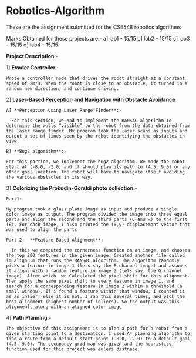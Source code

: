 # Robotics-Algorithm
These are the assignment submitted for the CSE548 robotics algorithms 

Marks Obtained for these projects are:-
  a] lab1 - 15/15
  b] lab2 - 15/15
  c] lab3 - 15/15
  d] lab4 - 15/15
  
**Project Description**:-

1] **Evader Controller** :

    Wrote a controller node that drives the robot straight at a constant speed of 2m/s. When the robot is close to an obstacle, it turned in a random new direction, and continue driving.

2] **Laser-Based Perception and Navigation with Obstacle Avoidance**

    A] **Perception Using Laser Range Finder**:- 

      For this section, we had to implement the RANSAC algorithm to determine the walls “visible” to the robot from the data obtained from the laser range finder. My program took the laser scans as inputs and output a set of lines seen by the robot identifying the obstacles in view.
    
    B] **Bug2 algorithm**:-

    For this portion, we implement the bug2 algorithm. We made the robot start at (-8.0, -2.0) and it should plan its path to (4.5, 9.0) or any other goal location. The robot will have to navigate itself avoiding the various obstacles in its way.
  
  
3] **Colorizing the Prokudin-Gorskii photo collection**:-

    Part1:
  
    My program took a glass plate image as input and produce a single color image as output. The program divided the image into three equal parts and align the second and the third parts (G and R) to the first (B). For each image, I also printed the (x,y) displacement vector that was used to align the parts
 
    Part 2:  **Feature Based Alignment**:
 
      In this we computed the cornerness function on an image, and chooses the top 200 features in the given image. Created another file called im_align3.m that runs the RANSAC algorithm. The algorithm randomly picks a feature in image 1 (lets say the B channel image) and assumes it aligns with a random feature in image 2 (lets say, the G channel image). After which  we Calculated the pixel shift for this alignment. Then apply the same pixel shift to every feature in image 1, and search for a corresponding feature in image 2 within a threshold (a small window). If i found a feature within that window, I counted it as an inlier; else it is not. I ran this several times, and pick the best alignment (highest number of inliers). So the output was this alignment, along with an aligned color image

4] **Path Planning**:-

    The objective of this assignment is to plan a path for a robot from a given starting point to a destination. I used A* planning algorithm to find a route from a default start point (-8.0, -2.0) to a default goal (4.5, 9.0). The occupancy grid map was given and the heuristics function used for this project was eulers distnace.
